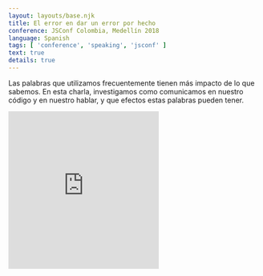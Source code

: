 ```yaml
---
layout: layouts/base.njk
title: El error en dar un error por hecho
conference: JSConf Colombia, Medellín 2018
language: Spanish
tags: [ 'conference', 'speaking', 'jsconf' ]
text: true
details: true
---
```

Las palabras que utilizamos frecuentemente tienen más impacto de lo que sabemos. En esta charla, investigamos como comunicamos en nuestro código y en nuestro hablar, y que efectos estas palabras pueden tener.

<iframe height="315" src="https://www.youtube.com/embed/4UIFX3bR3LE" frameborder="0" allow="accelerometer; autoplay; encrypted-media; gyroscope; picture-in-picture" allowfullscreen></iframe>
